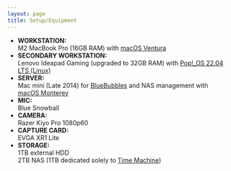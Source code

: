 ```yaml
---
layout: page
title: Setup/Equipment
---
```


- **WORKSTATION:**  
M2 MacBook Pro (16GB RAM) with [macOS Ventura](https://www.apple.com/macos/)
- **SECONDARY WORKSTATION:**  
Lenovo Ideapad Gaming (upgraded to 32GB RAM) with [Pop!_OS 22.04 LTS (Linux)](https://pop.system76.com)
- **SERVER:**  
Mac mini (Late 2014) for [BlueBubbles](https://bluebubbles.app) and NAS management with [macOS Monterey](https://en.wikipedia.org/wiki/MacOS_Monterey)
- **MIC:**  
Blue Snowball
- **CAMERA:**  
Razer Kiyo Pro 1080p60
- **CAPTURE CARD:**  
EVGA XR1 Lite
- **STORAGE:**  
1TB external HDD  
2TB NAS (1TB dedicated solely to [Time Machine](https://support.apple.com/en-us/HT201250))